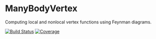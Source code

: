 # ManyBodyVertex

Computing local and nonlocal vertex functions using Feynman diagrams.

[![Build Status](https://github.com/jaemolihm/ManyBodyVertex.jl/actions/workflows/CI.yml/badge.svg?branch=main)](https://github.com/jaemolihm/ManyBodyVertex.jl/actions/workflows/CI.yml?query=branch%3Amain)
[![Coverage](https://codecov.io/gh/jaemolihm/ManyBodyVertex.jl/graph/badge.svg?token=IK18UUWR3L)](https://codecov.io/gh/jaemolihm/ManyBodyVertex.jl)
